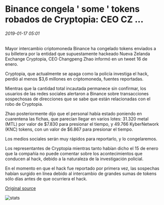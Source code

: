 # Binance congela ' some ' tokens robados de Cryptopia: CEO CZ ...

###### 2019-01-17 05:01

Mayor intercambio criptomoneda Binance ha congelado tokens enviados a su billetera por la entidad que supuestamente hackeado Nueva Zelanda Exchange Cryptopia, CEO Changpeng Zhao informó en un tweet 16 de enero.

Cryptopia, que actualmente se apaga como la policía investiga el hack, perdió al menos $3,6 millones en criptomoneda, fuentes reportadas.

Mientras que la cantidad total incautada permanece sin confirmar, los usuarios de las redes sociales alertaron a Binance sobre transacciones sospechosas de direcciones que se sabe que están relacionadas con el robo de Cryptopia.

Zhao posteriormente dijo que el personal había estado poniendo en cuarentena las fichas, que parecían llegar en varios lotes: 31.320 metal (MTL) por valor de $7.830 para presionar el tiempo, y 49.766 KyberNetwork (KNC) tokens, con un valor de $6.867 para presionar el tiempo.

Los medios sociales serán muy rápidos para reportarlo, y lo congelaremos.

Los representantes de Cryptopia mientras tanto habían dicho el 15 de enero que la compañía no puede comentar sobre los acontecimientos que conducen al hack, debido a la naturaleza de la investigación policial.

En el momento en que el hack fue reportado por primera vez, las sospechas habían surgido en línea debido al intercambio de grandes sumas de tokens sólo días antes de que ocurriera el hack.

[Original source](https://cointelegraph.com/news/binance-freezes-some-tokens-stolen-from-cryptopia-ceo-cz)

![stats](https://c.statcounter.com/11760860/0/a89fa40b/1/ "stats")